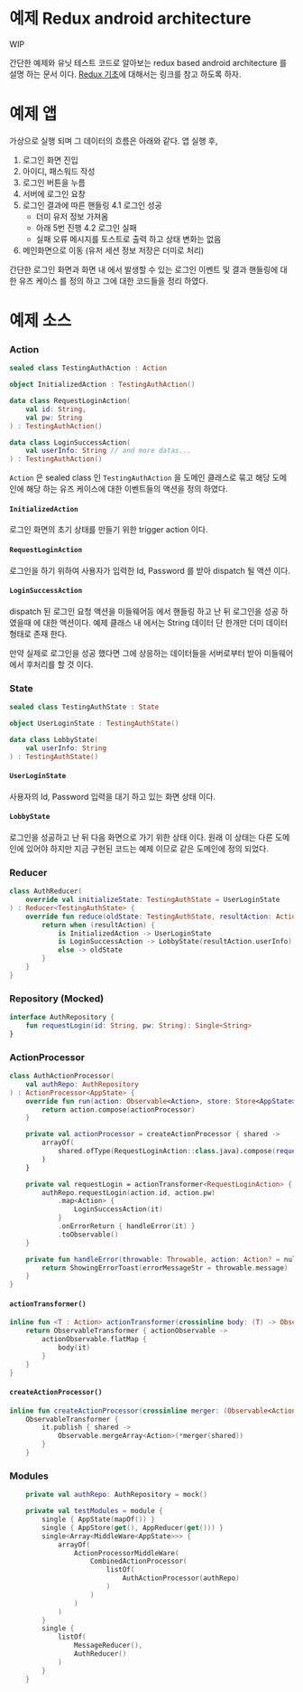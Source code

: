 # 예제 Redux android architecture

WIP

간단한 예제와 유닛 테스트 코드로 알아보는 redux based android architecture 를 설명 하는 문서 이다. [Redux 기초](https://github.com/ksu3101/TIL/blob/master/ETC/200305.md)에 대해서는 링크를 참고 하도록 하자. 


# 예제 앱

가상으로 실행 되며 그 데이터의 흐름은 아래와 같다.
앱 실행 후,
1. 로그인 화면 진입
2. 아이디, 패스워드 작성 
3. 로그인 버튼을 누름
3. 서버에 로그인 요창 
4. 로그인 결과에 따른 핸들링
  4.1 로그인 성공 
    - 더미 유저 정보 가져옴
    - 아래 5번 진행
  4.2 로그인 실패 
    - 실패 오류 메시지를 토스트로 출력 하고 상태 변화는 없음 
5. 메인화면으로 이동 (유저 세션 정보 저장은 더미로 처리)

간단한 로그인 화면과 화면 내 에서 발생할 수 있는 로그인 이벤트 및 결과 핸들링에 대한 유즈 케이스 를 정의 하고 그에 대한 코드들을 정리 하였다. 

# 예제 소스

### Action

```kotlin
sealed class TestingAuthAction : Action

object InitializedAction : TestingAuthAction()

data class RequestLoginAction(
    val id: String,
    val pw: String
) : TestingAuthAction()

data class LoginSuccessAction(
    val userInfo: String // and more datas...
) : TestingAuthAction()
```

`Action` 은 sealed class 인 `TestingAuthAction` 을 도메인 클래스로 묶고 해당 도메인에 해당 하는 유즈 케이스에 대한 이벤트들의 액션을 정의 하였다. 

#### `InitializedAction`

로그인 화면의 초기 상태를 만들기 위한 trigger action 이다. 

#### `RequestLoginAction`

로그인을 하기 위하여 사용자가 입력한 Id, Password 를 받아 dispatch 될 액션 이다. 

#### `LoginSuccessAction`

dispatch 된 로그인 요청 액션을 미들웨어등 에서 핸들링 하고 난 뒤 로그인을 성공 하였을때 에 대한 액션이다. 예제 클래스 내 에서는 String 데이터 단 한개만 더미 데이터 형태로 존재 한다. 

만약 실제로 로그인을 성공 했다면 그에 상응하는 데이터들을 서버로부터 받아 미들웨어에서 후처리를 할 것 이다. 

### State

```kotlin
sealed class TestingAuthState : State

object UserLoginState : TestingAuthState()

data class LobbyState(
    val userInfo: String
) : TestingAuthState()
```

#### `UserLoginState`

사용자의 Id, Password 입력을 대기 하고 있는 화면 상태 이다. 

#### `LobbyState`

로그인을 성공하고 난 뒤 다음 화면으로 가기 위한 상태 이다. 원래 이 상태는 다른 도메인에 있어야 하지만 지금 구현된 코드는 예제 이므로 같은 도메인에 정의 되었다. 

### Reducer 

```kotlin
class AuthReducer(
    override val initializeState: TestingAuthState = UserLoginState
) : Reducer<TestingAuthState> {
    override fun reduce(oldState: TestingAuthState, resultAction: Action): TestingAuthState {
        return when (resultAction) {
            is InitializedAction -> UserLoginState
            is LoginSuccessAction -> LobbyState(resultAction.userInfo)
            else -> oldState
        }
    }
}
```

### Repository (Mocked)

```kotlin
interface AuthRepository {
    fun requestLogin(id: String, pw: String): Single<String>
}
```

### ActionProcessor 

```kotlin 
class AuthActionProcessor(
    val authRepo: AuthRepository
) : ActionProcessor<AppState> {
    override fun run(action: Observable<Action>, store: Store<AppState>): Observable<out Action> {
        return action.compose(actionProcessor)
    }

    private val actionProcessor = createActionProcessor { shared ->
        arrayOf(
            shared.ofType(RequestLoginAction::class.java).compose(requestLogin)
        )
    }

    private val requestLogin = actionTransformer<RequestLoginAction> { action ->
        authRepo.requestLogin(action.id, action.pw)
            .map<Action> {
                LoginSuccessAction(it)
            }
            .onErrorReturn { handleError(it) }
            .toObservable()
    }

    private fun handleError(throwable: Throwable, action: Action? = null): MessageAction {
        return ShowingErrorToast(errorMessageStr = throwable.message)
    }
}
```
#### `actionTransformer()`

```kotlin
inline fun <T : Action> actionTransformer(crossinline body: (T) -> Observable<Action>): ObservableTransformer<T, Action> {
    return ObservableTransformer { actionObservable ->
        actionObservable.flatMap {
            body(it)
        }
    }
}
```

#### `createActionProcessor()`

```kotlin
inline fun createActionProcessor(crossinline merger: (Observable<Action>) -> Array<Observable<Action>>): ObservableTransformer<Action, Action> =
    ObservableTransformer {
        it.publish { shared ->
            Observable.mergeArray<Action>(*merger(shared))
        }
    }
```

### Modules

```kotlin
    private val authRepo: AuthRepository = mock()

    private val testModules = module {
        single { AppState(mapOf()) }
        single { AppStore(get(), AppReducer(get())) }
        single<Array<MiddleWare<AppState>>> {
            arrayOf(
                ActionProcessorMiddleWare(
                    CombinedActionProcessor(
                        listOf(
                            AuthActionProcessor(authRepo)
                        )
                    )
                )
            )
        }
        single {
            listOf(
                MessageReducer(),
                AuthReducer()
            )
        }
    }
```

